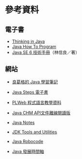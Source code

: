 # 參考資料

## 電子書

* [Thinking in Java](http://sd.blackball.lv/library/Thinking_in_Java_4th_edition.pdf)
* [Java How To Program](https://www.google.com.tw/search?q=java+how+to+program+pdf)
* [Java SE 6 技術手冊](http://caterpillar.gitbooks.io/javase6tutorial/)（林信良／著）

## 網站

- [良葛格的 Java 學習筆記][1]
- [Java Steps 電子書][2]
- [PLWeb 程式語言教學資料][3]
- [Java CHM API文件離線閱讀版][4]
- [Java Notes][5]
- [JDK Tools and Utilities][6]
- [Java Robocode][7]
- [Java 發展時間軸][8]

  [1]: http://openhome.cc/Gossip/
  [2]: http://javasteps.plweb.org/
  [3]: http://wiki.plweb.org/
  [4]: http://www.allimant.org/javadoc/
  [5]: http://www.leepoint.net/notes-java/index.html
  [6]: http://docs.oracle.com/javase/6/docs/technotes/tools/
  [7]: http://sourceforge.net/projects/robocode/files/robocode/
  [8]: http://oracle.com.edgesuite.net/timeline/java/
